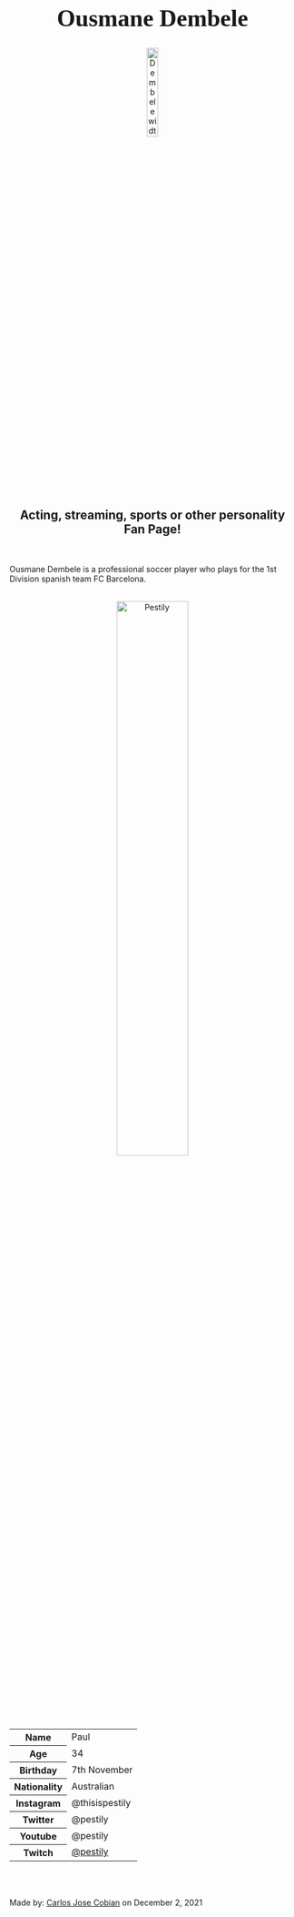 
<h1 style="font-family:Brush Script MT; font-size:300%;" align="center" > <b> Ousmane Dembele </b></h1>

<div align="center">
    <img    src="https://www.fcbarcelona.com/photo-resources/2021/08/17/b0a62a31-b955-4c78-8e6f-6690e22ffbb3/mini_11-OUSMANE-DEMBELE-1A-EQUIPACIO-004.png?width=624&height=368"
            title="Dembele
            width="20%"
            height="20%" 
            />
</div>

<h2 align="center" > Acting, streaming, sports or other personality Fan Page!</h2>

<br>

<p>
    Ousmane Dembele is a professional soccer player who plays for the 1st Division spanish team FC Barcelona. 
</p>

<br>

<div align="center">
    <img    src="https://www.dexerto.com/wp-content/uploads/2020/03/pestily-talks-fast-levelling-escape-from-tarkov-flea-market.png"
            title="Pestily"
            width="50%"
            height="50%" 
            />
</div>

<br>


<table>
    <tr>
        <th>Name</th>
        <td>Paul</td>
    </tr>
    <tr>
        <th>Age</th>
        <td>34</td>
    </tr>
    <tr>
        <th>Birthday</th>
        <td>7th November</td>
    </tr>
        <tr>
        <th>Nationality</th>
        <td>Australian</td>
    </tr>
    <tr>
        <th>Instagram</th>
        <td>@thisispestily</td>
    </tr>
    <tr>
        <th>Twitter</th>
        <td>@pestily</td>
    </tr>
    <tr>
        <th>Youtube</th>
        <td>@pestily</td>
    </tr>
    <tr>
        <th>Twitch</th>
        <td><a href="https://www.twitch.tv/pestily"> @pestily </a></td>
    </tr>
</table>


<br><br>

<p>
    Made by: <u>Carlos Jose Cobian</u> on December 2, 2021
</p>
